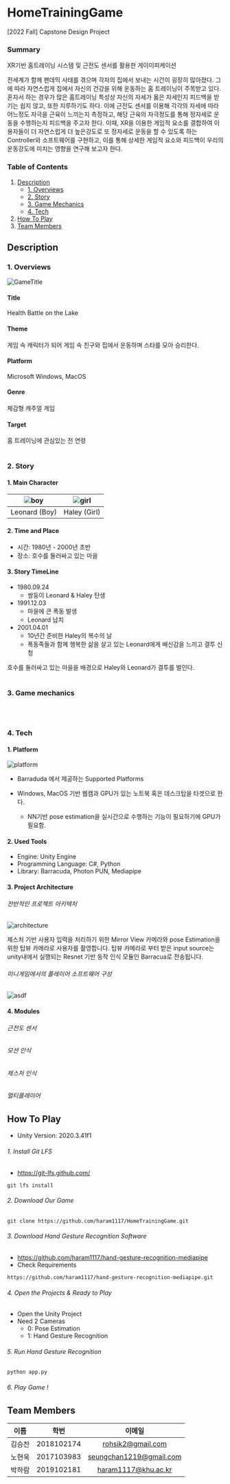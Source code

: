# HomeTrainingGame
[2022 Fall] Capstone Design Project 

### Summary

XR기반 홈트레이닝 시스템 및 근전도 센서를 활용한 게이미피케이션

전세계가 함께 팬데믹 사태를 겪으며 각자의 집에서 보내는 시간이 굉장히 많아졌다. 그에 따라 자연스럽게 집에서 자신의 건강을 위해 운동하는 홈 트레이닝이 주목받고 있다. 혼자서 하는 경우가 많은 홈트레이닝 특성상 자신의 자세가 옳은 자세인지 피드백을 받기는 쉽지 않고, 또한 지루하기도 하다. 이에 근전도 센서를 이용해 각각의 자세에 따라 어느정도 자극을 근육이 느끼는지 측정하고, 해당 근육의 자극정도를 통해 정자세로 운동을 수행하는지 피드백을 주고자 한다. 이때, XR을 이용한 게임적 요소를 결합하여 이용자들이 더 자연스럽게 더 높은강도로 또 정자세로 운동을 할 수 있도록 하는 Controller와 소프트웨어를 구현하고, 이를 통해 상세한 게임적 요소와 피드백이 우리의 운동강도에 미치는 영향을 연구해 보고자 한다.

### Table of Contents
1. [Description](#description)
    - [1. Overviews](#1-overviews)
    - [2. Story](#2-story)
    - [3. Game Mechanics](#3-game-mechanics)
    - [4. Tech](#4-tech)
2. [How To Play](#how-to-play)
3. [Team Members](#team-members)

## Description

### 1. Overviews
![GameTitle](https://user-images.githubusercontent.com/63827499/206608848-2ce229ae-108b-45df-850c-451d91ea96f1.png)

#### Title
Health Battle on the Lake

#### Theme
게임 속 캐릭터가 되어 게임 속 친구와 집에서 운동하며 스타를 모아 승리한다.

#### Platform
Microsoft Windows, MacOS

#### Genre
체감형 캐주얼 게임

#### Target
홈 트레이닝에 관심있는 전 연령
<br/><br>
### 2. Story
#### 1. Main  Character
|![boy](https://user-images.githubusercontent.com/63827499/206609997-b671e45e-48d4-45fe-999f-e6e1cb17e1f5.png)|![girl](https://user-images.githubusercontent.com/63827499/206609998-ec7a16ed-a678-4b43-8205-40b3a0f20add.png)|
|:---:|:---:|
|Leonard (Boy)|Haley (Girl)|
#### 2. Time and Place
- 시간: 1980년 - 2000년 초반
- 장소: 호수를 둘러싸고 있는 마을
#### 3. Story TimeLine
- 1980.09.24
  - 쌍둥이 Leonard & Haley 탄생
- 1991.12.03
  - 마을에 큰 폭동 발생
  - Leonard 납치
- 2001.04.01
  - 10년간 준비한 Haley의 복수의 날
  - 폭동족들과 함께 행복한 삶을 살고 있는 Leonard에게 배신감을 느끼고 결투 신청
  
호수를 둘러싸고 있는 마을을 배경으로 Haley와 Leonard가 결투를 벌인다.
<br/></br>
### 3. Game mechanics
<br/></br>
### 4. Tech
#### 1. Platform
![platform](https://user-images.githubusercontent.com/63827499/206659291-cdd360cd-5f77-4bae-b927-eeb501949a01.png)
- Barraduda 에서 제공하는 Supported Platforms

- Windows, MacOS 기반 웹캠과 GPU가 있는 노트북 혹은 데스크탑을 타겟으로 한다.
  - NN기반 pose estimation을 실시간으로 수행하는 기능이 필요하기에 GPU가 필요함.
  
#### 2. Used Tools
- Engine: Unity Engine
- Programming Language: C#, Python
- Library: Barracuda, Photon PUN, Mediapipe 

#### 3. Project Architecture
###### 전반적인 프로젝트 아키텍처
![architecture](https://user-images.githubusercontent.com/63827499/206662876-bbd9c988-0ecb-47c3-8b83-975ac115b72e.png)

제스처 기반 사용자 입력을 처리하기 위한 Mirror View 카메라와 pose Estimation을 위한 탑뷰 카메라로 사용자를 촬영합니다. 탑뷰 카메라로 부터 받은 input source는 unity내에서 실행되는 Resnet 기반 동작 인식 모듈인 Barracua로 전송됩니다.

###### 미니게임에서의 플레이어 소프트웨어 구성
![asdf](https://user-images.githubusercontent.com/63827499/206663122-2071f966-1d7d-45df-98b2-e2fd345ec200.png)

#### 4. Modules
###### 근전도 센서
###### 모션 인식
###### 제스처 인식
###### 멀티플레이어

## How To Play
- Unity Version: 2020.3.41f1
###### 1. Install Git LFS
- https://git-lfs.github.com/
```
git lfs install
```
###### 2. Download Our Game
```
git clone https://github.com/haram1117/HomeTrainingGame.git
```
###### 3. Download Hand Gesture Recognition Software
- https://github.com/haram1117/hand-gesture-recognition-mediapipe
- Check Requirements
```
https://github.com/haram1117/hand-gesture-recognition-mediapipe.git
```
###### 4. Open the Projects & Ready to Play
- Open the Unity Project
- Need 2 Cameras
  - 0: Pose Estimation
  - 1: Hand Gesture Recognition

###### 5. Run Hand Gesture Recognition
```
python app.py
```
###### 6. Play Game !


## Team Members
|이름|학번|이메일|
|:---:|:---:|:---:|
|김승찬|2018102174|rohsik2@gmail.com|
|노현욱|2017103983|seungchan1219@gmail.com|
|박하람|2019102181|haram1117@khu.ac.kr|
